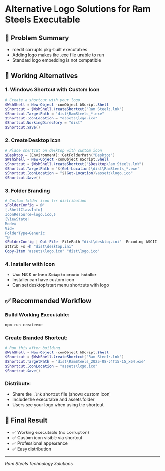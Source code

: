 # Alternative Logo Solutions for Ram Steels Executable

## 🎯 **Problem Summary**
- rcedit corrupts pkg-built executables
- Adding logo makes the .exe file unable to run
- Standard logo embedding is not compatible

## 🔧 **Working Alternatives**

### **1. Windows Shortcut with Custom Icon**
```powershell
# Create a shortcut with your logo
$WshShell = New-Object -comObject WScript.Shell
$Shortcut = $WshShell.CreateShortcut("Ram Steels.lnk")
$Shortcut.TargetPath = "dist\RamSteels_*.exe"
$Shortcut.IconLocation = "assets\logo.ico"
$Shortcut.WorkingDirectory = "dist"
$Shortcut.Save()
```

### **2. Create Desktop Icon**
```powershell
# Place shortcut on desktop with custom icon
$Desktop = [Environment]::GetFolderPath("Desktop")
$WshShell = New-Object -comObject WScript.Shell
$Shortcut = $WshShell.CreateShortcut("$Desktop\Ram Steels.lnk")
$Shortcut.TargetPath = "$(Get-Location)\dist\RamSteels_*.exe"
$Shortcut.IconLocation = "$(Get-Location)\assets\logo.ico"
$Shortcut.Save()
```

### **3. Folder Branding**
```powershell
# Custom folder icon for distribution
$FolderConfig = @"
[.ShellClassInfo]
IconResource=logo.ico,0
[ViewState]
Mode=
Vid=
FolderType=Generic
"@
$FolderConfig | Out-File -FilePath "dist\desktop.ini" -Encoding ASCII
attrib +s +h "dist\desktop.ini"
Copy-Item "assets\logo.ico" "dist\logo.ico"
```

### **4. Installer with Icon**
- Use NSIS or Inno Setup to create installer
- Installer can have custom icon
- Can set desktop/start menu shortcuts with logo

## ✅ **Recommended Workflow**

### **Build Working Executable:**
```powershell
npm run createexe
```

### **Create Branded Shortcut:**
```powershell
# Run this after building
$WshShell = New-Object -comObject WScript.Shell
$Shortcut = $WshShell.CreateShortcut("Ram Steels.lnk")
$Shortcut.TargetPath = "dist\RamSteels_2025-08-24T15-15_x64.exe"
$Shortcut.IconLocation = "assets\logo.ico"
$Shortcut.Save()
```

### **Distribute:**
- Share the `.lnk` shortcut file (shows custom icon)
- Include the executable and assets folder
- Users see your logo when using the shortcut

## 🎯 **Final Result**
- ✅ Working executable (no corruption)
- ✅ Custom icon visible via shortcut
- ✅ Professional appearance
- ✅ Easy distribution

---
*Ram Steels Technology Solutions*
